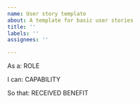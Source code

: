 ```yaml
---
name: User story template
about: A template for basic user stories
title: ''
labels: ''
assignees: ''

---
```


As a: ROLE

I can: CAPABILITY

So that: RECEIVED BENEFIT
